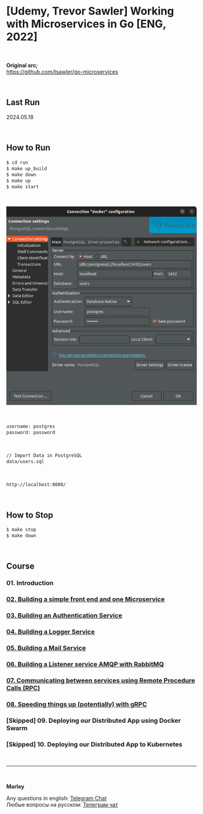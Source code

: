 # [Udemy, Trevor Sawler] Working with Microservices in Go [ENG, 2022]

<br/>

**Original src;**  
https://github.com/tsawler/go-microservices


<br/>

## Last Run

2024.05.18

<br/>

## How to Run

```
$ cd run
$ make up_build
$ make down
$ make up
$ make start
```

<br/>

![Application](/img/pic-m03-img01.png)

<br/>

```
username: postgres
password: password
```

<br/>

```
// Import Data in PostgreSQL
data/users.sql
```

<br/>

```
http://localhost:8080/
```

<br/>

## How to Stop

```
$ make stop
$ make down
```

<br/>

## Course

### 01. Introduction

### [02. Building a simple front end and one Microservice](./docs/Module02.md)

### [03. Building an Authentication Service](./docs/Module03.md)

### [04. Building a Logger Service](./docs/Module04.md)

### [05. Building a Mail Service](./docs/Module05.md)

### [06. Building a Listener service AMQP with RabbitMQ](./docs/Module06.md)

### [07. Communicating between services using Remote Procedure Calls (RPC)](./docs/Module07.md)

### [08. Speeding things up (potentially) with gRPC](./docs/Module08.md)

### [Skipped] 09. Deploying our Distributed App using Docker Swarm

### [Skipped] 10. Deploying our Distributed App to Kubernetes

<br/>

---

<br/>

**Marley**

Any questions in english: <a href="https://jsdev.org/chat/">Telegram Chat</a>  
Любые вопросы на русском: <a href="https://jsdev.ru/chat/">Телеграм чат</a>
